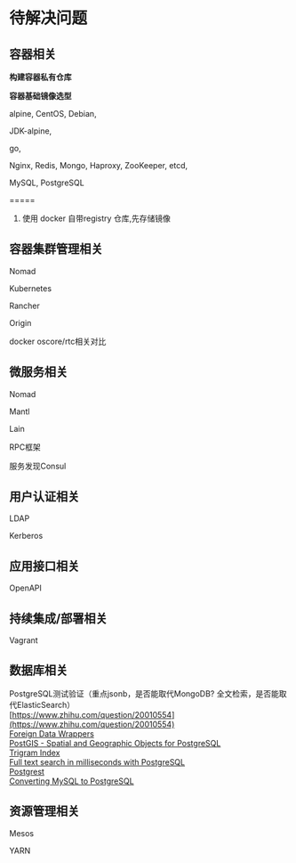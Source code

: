 # 待解决问题

## 容器相关

**构建容器私有仓库**

**容器基础镜像选型**

alpine, CentOS, Debian,

JDK-alpine,

go,

Nginx, Redis, Mongo, Haproxy, ZooKeeper, etcd,

MySQL, PostgreSQL

=====

1. 使用 docker 自带registry 仓库,先存储镜像

## 容器集群管理相关

Nomad

Kubernetes

Rancher

Origin

docker oscore/rtc相关对比

## 微服务相关

Nomad

Mantl

Lain

RPC框架

服务发现Consul

## 用户认证相关

LDAP

Kerberos

## 应用接口相关

OpenAPI

## 持续集成/部署相关

Vagrant

## 数据库相关

PostgreSQL测试验证（重点jsonb，是否能取代MongoDB? 全文检索，是否能取代ElasticSearch）  
[https://www.zhihu.com/question/20010554](https://www.zhihu.com/question/20010554)  
[Foreign Data Wrappers](https://wiki.postgresql.org/wiki/FDW?nocache=1)  
[PostGIS - Spatial and Geographic Objects for PostgreSQL](http://postgis.net/)  
[Trigram Index](https://swtch.com/~rsc/regexp/regexp4.html)  
[Full text search in milliseconds with PostgreSQL](https://blog.lateral.io/2015/05/full-text-search-in-milliseconds-with-postgresql/)  
[Postgrest](https://github.com/begriffs/postgrest)  
[Converting MySQL to PostgreSQL](https://en.wikibooks.org/wiki/Converting_MySQL_to_PostgreSQL)

## 资源管理相关

Mesos

YARN

